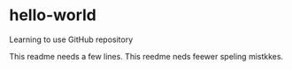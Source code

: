 # hello-world
Learning to use GitHub repository

This readme needs a few lines.
This reedme neds feewer speling mistkkes.
